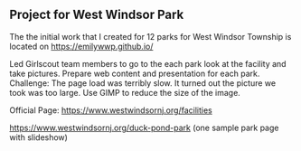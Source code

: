## Project for West Windsor Park 
The the initial work that I created for 12 parks for West Windsor Township is located on https://emilywwp.github.io/

Led Girlscout team members to go to the each park look at the facility and take pictures. Prepare web content and presentation for each park. 
Challenge: The page load was terribly slow. It turned out the picture we took was too large. Use GIMP to reduce the size of the image. 




Official Page: 
https://www.westwindsornj.org/facilities

https://www.westwindsornj.org/duck-pond-park  (one sample park page with slideshow)



